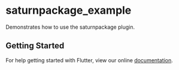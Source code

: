 # saturnpackage_example

Demonstrates how to use the saturnpackage plugin.

## Getting Started

For help getting started with Flutter, view our online
[documentation](https://flutter.io/).
